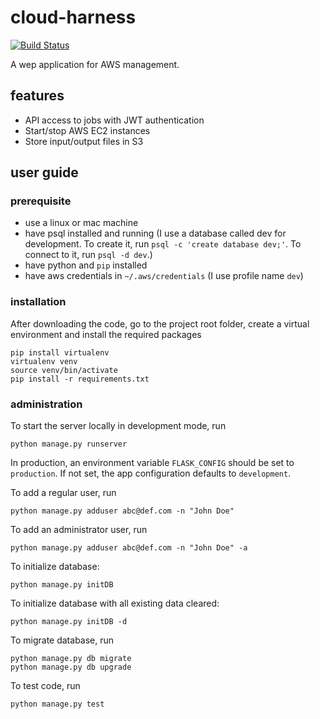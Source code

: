 # cloud-harness

[![Build Status](https://travis-ci.org/nosarthur/cloud-harness.svg?branch=master)](https://travis-ci.org/nosarthur/cloud-harness)

A wep application for AWS management.

## features

* API access to jobs with JWT authentication
* Start/stop AWS EC2 instances
* Store input/output files in S3

## user guide

### prerequisite

* use a linux or mac machine
* have psql installed and running (I use a database called dev for development. To create it, run `psql -c 'create database dev;'`. To connect to it, run `psql -d dev`.)
* have python and `pip` installed
* have aws credentials in `~/.aws/credentials` (I use profile name `dev`)

### installation
After downloading the code, go to the project root folder, create a virtual environment and install the required packages

```
pip install virtualenv
virtualenv venv
source venv/bin/activate
pip install -r requirements.txt
```

### administration

To start the server locally in development mode, run 

`python manage.py runserver`

In production, an environment variable `FLASK_CONFIG` should be set to `production`.
If not set, the app configuration defaults to `development`.

To add a regular user, run 

`python manage.py adduser abc@def.com -n "John Doe"`

To add an administrator user, run 

`python manage.py adduser abc@def.com -n "John Doe" -a`

To initialize database:

`python manage.py initDB`

To initialize database with all existing data cleared:

`python manage.py initDB -d`

To migrate database, run

```
python manage.py db migrate
python manage.py db upgrade
```

To test code, run

`python manage.py test`

